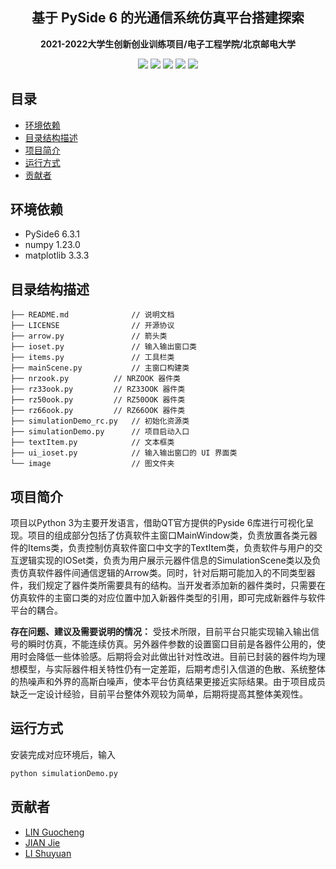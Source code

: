 <h2 align="center"> 基于 PySide 6 的光通信系统仿真平台搭建探索 </h2>
<p align="center"><b>2021-2022大学生创新创业训练项目/电子工程学院/北京邮电大学</b></p>

<p align="center">
    <img src="https://badgen.net/github/license/lgc0208/simulationDemo/">
    <img src="https://badgen.net/github/commits/lgc0208/simulationDemo/main/">
    <img src="https://badgen.net/github/releases/lgc0208/simulationDemo/">    
    <img src="https://badgen.net/github/release/lgc0208/simulationDemo">
    <img src="https://badgen.net/github/last-commit/lgc0208/simulationDemo/main/">
</p>

## 目录

- [环境依赖](#环境依赖)
- [目录结构描述](#目录结构描述)
- [项目简介](#项目简介)
- [运行方式](#运行方式)
- [贡献者](#贡献者)


## 环境依赖
- PySide6 6.3.1
- numpy 1.23.0
- matplotlib 3.3.3

## 目录结构描述

```
├── README.md              // 说明文档
├── LICENSE                // 开源协议
├── arrow.py               // 箭头类
├── ioset.py	           // 输入输出窗口类
├── items.py	           // 工具栏类
├── mainScene.py     	   // 主窗口构建类
├── nrzook.py     	   // NRZOOK 器件类
├── rz33ook.py     	   // RZ33OOK 器件类
├── rz50ook.py     	   // RZ50OOK 器件类
├── rz66ook.py     	   // RZ66OOK 器件类
├── simulationDemo_rc.py   // 初始化资源类
├── simulationDemo.py      // 项目启动入口
├── textItem.py     	   // 文本框类
├── ui_ioset.py     	   // 输入输出窗口的 UI 界面类
└── image                  // 图文件夹
```

## 项目简介

项目以Python 3为主要开发语言，借助QT官方提供的Pyside 6库进行可视化呈现。项目的组成部分包括了仿真软件主窗口MainWindow类，负责放置各类元器件的Items类，负责控制仿真软件窗口中文字的TextItem类，负责软件与用户的交互逻辑实现的IOSet类，负责为用户展示元器件信息的SimulationScene类以及负责仿真软件器件间通信逻辑的Arrow类。同时，针对后期可能加入的不同类型器件，我们规定了器件类所需要具有的结构。当开发者添加新的器件类时，只需要在仿真软件的主窗口类的对应位置中加入新器件类型的引用，即可完成新器件与软件平台的耦合。

**存在问题、建议及需要说明的情况：** 受技术所限，目前平台只能实现输入输出信号的瞬时仿真，不能连续仿真。另外器件参数的设置窗口目前是各器件公用的，使用时会降低一些体验感。后期将会对此做出针对性改进。目前已封装的器件均为理想模型，与实际器件相关特性仍有一定差距，后期考虑引入信道的色散、系统整体的热噪声和外界的高斯白噪声，使本平台仿真结果更接近实际结果。由于项目成员缺乏一定设计经验，目前平台整体外观较为简单，后期将提高其整体美观性。

## 运行方式

安装完成对应环境后，输入

```bash
python simulationDemo.py
```

## 贡献者
- [LIN Guocheng](https://github.com/lgc0208)
- [JIAN Jie](https://github.com/jessica-jane)
- [LI Shuyuan](https://github.com/JCM-lsy)

